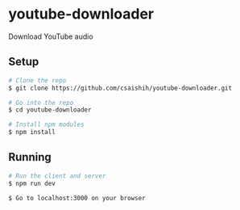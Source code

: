 # youtube-downloader

Download YouTube audio

## Setup

```bash
# Clone the repo
$ git clone https://github.com/csaishih/youtube-downloader.git

# Go into the repo
$ cd youtube-downloader

# Install npm modules
$ npm install
```

## Running

```bash
# Run the client and server
$ npm run dev

$ Go to localhost:3000 on your browser
```
